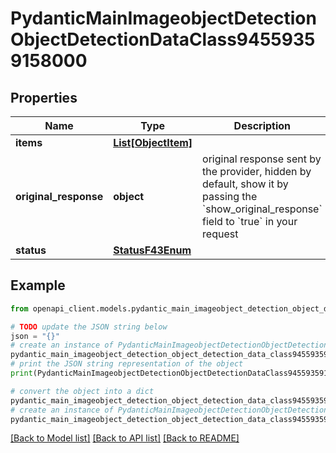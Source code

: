 # PydanticMainImageobjectDetectionObjectDetectionDataClass94559359158000


## Properties

Name | Type | Description | Notes
------------ | ------------- | ------------- | -------------
**items** | [**List[ObjectItem]**](ObjectItem.md) |  | [optional] 
**original_response** | **object** | original response sent by the provider, hidden by default, show it by passing the &#x60;show_original_response&#x60; field to &#x60;true&#x60; in your request | [optional] 
**status** | [**StatusF43Enum**](StatusF43Enum.md) |  | 

## Example

```python
from openapi_client.models.pydantic_main_imageobject_detection_object_detection_data_class94559359158000 import PydanticMainImageobjectDetectionObjectDetectionDataClass94559359158000

# TODO update the JSON string below
json = "{}"
# create an instance of PydanticMainImageobjectDetectionObjectDetectionDataClass94559359158000 from a JSON string
pydantic_main_imageobject_detection_object_detection_data_class94559359158000_instance = PydanticMainImageobjectDetectionObjectDetectionDataClass94559359158000.from_json(json)
# print the JSON string representation of the object
print(PydanticMainImageobjectDetectionObjectDetectionDataClass94559359158000.to_json())

# convert the object into a dict
pydantic_main_imageobject_detection_object_detection_data_class94559359158000_dict = pydantic_main_imageobject_detection_object_detection_data_class94559359158000_instance.to_dict()
# create an instance of PydanticMainImageobjectDetectionObjectDetectionDataClass94559359158000 from a dict
pydantic_main_imageobject_detection_object_detection_data_class94559359158000_form_dict = pydantic_main_imageobject_detection_object_detection_data_class94559359158000.from_dict(pydantic_main_imageobject_detection_object_detection_data_class94559359158000_dict)
```
[[Back to Model list]](../README.md#documentation-for-models) [[Back to API list]](../README.md#documentation-for-api-endpoints) [[Back to README]](../README.md)


